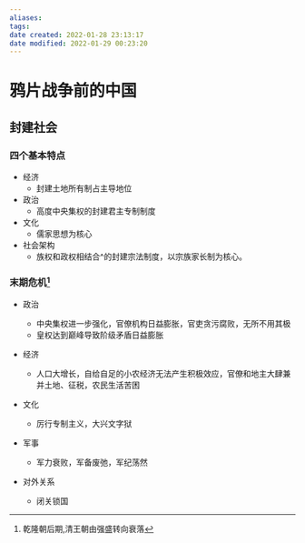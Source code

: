 ```yaml
---
aliases:
tags:
date created: 2022-01-28 23:13:17
date modified: 2022-01-29 00:23:20
---
```


# 鸦片战争前的中国

## 封建社会

### 四个基本特点

- 经济
    - 封建土地所有制占主导地位
- 政治
    - 高度中央集权的封建君主专制制度
- 文化
    - 儒家思想为核心
- 社会架构
    - 族权和政权相结合^的封建宗法制度，以宗族家长制为核心。

### 末期危机[^1]

- 政治
  - 中央集权进一步强化，官僚机构日益膨胀，官吏贪污腐败，无所不用其极
  - 皇权达到巅峰导致阶级矛盾日益膨胀

- 经济
  - 人口大增长，自给自足的小农经济无法产生积极效应，官僚和地主大肆兼并土地、征税，农民生活苦困

- 文化
  - 厉行专制主义，大兴文字狱

- 军事
  - 军力衰败，军备废弛，军纪荡然

- 对外关系
  - 闭关锁国


[^1]: 乾隆朝后期,清王朝由强盛转向衰落
